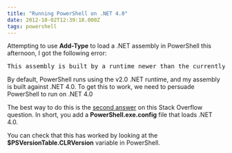 ```yaml
---
title: "Running PowerShell on .NET 4.0"
date: 2012-10-02T12:39:18.000Z
tags: powershell
---
```

Attempting to use **Add-Type** to load a .NET assembly in PowerShell this afternoon, I got the following error:

<pre>This assembly is built by a runtime newer than the currently loaded runtime</pre>

By default, PowerShell runs using the v2.0 .NET runtime, and my assembly is built against .NET 4.0\. To get this to work, we need to persuade PowerShell to run on .NET 4.0

The best way to do this is the [second answer](http://stackoverflow.com/a/5069146/8446) on this Stack Overflow question. In short, you add a **PowerShell.exe.config** file that loads .NET 4.0.

You can check that this has worked by looking at the **$PSVersionTable.CLRVersion** variable in PowerShell.

